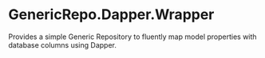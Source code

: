 # GenericRepo.Dapper.Wrapper
Provides a simple Generic Repository to fluently map model properties with database columns using Dapper.
